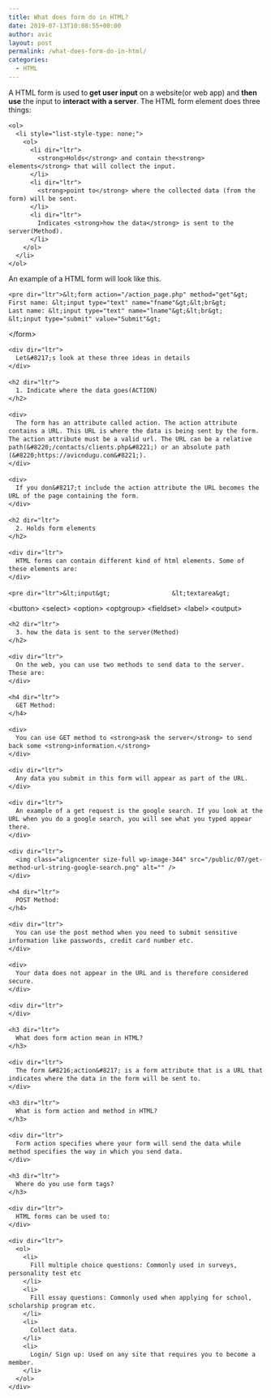 ```yaml
---
title: What does form do in HTML?
date: 2019-07-13T10:08:55+00:00
author: avic
layout: post
permalink: /what-does-form-do-in-html/
categories:
  - HTML
---
```

<div dir="auto">
  <div dir="ltr">
    <div dir="ltr">
      A HTML form is used to<strong> get user input</strong> on a website(or web app) and <strong>then use</strong> the input to <strong>interact with a server</strong>. The HTML form element does three things:
    </div>
    
    <ol>
      <li style="list-style-type: none;">
        <ol>
          <li dir="ltr">
            <strong>Holds</strong> and contain the<strong> elements</strong> that will collect the input.
          </li>
          <li dir="ltr">
            <strong>point to</strong> where the collected data (from the form) will be sent.
          </li>
          <li dir="ltr">
            Indicates <strong>how the data</strong> is sent to the server(Method).
          </li>
        </ol>
      </li>
    </ol>
  </div>
</div>

<!--more-->

<div dir="auto">
  <div dir="ltr">
    <div>
      An example of a HTML form will look like this.
    </div>
    
    <pre dir="ltr">&lt;form action="/action_page.php" method="get"&gt;
    First name: &lt;input type="text" name="fname"&gt;&lt;br&gt;
    Last name: &lt;input type="text" name="lname"&gt;&lt;br&gt;
    &lt;input type="submit" value="Submit"&gt;
&lt;/form&gt;</pre>
    
    <div dir="ltr">
      Let&#8217;s look at these three ideas in details
    </div>
    
    <h2 dir="ltr">
      1. Indicate where the data goes(ACTION)
    </h2>
    
    <div>
      The form has an attribute called action. The action attribute contains a URL. This URL is where the data is being sent by the form. The action attribute must be a valid url. The URL can be a relative path(&#8220;/contacts/clients.php&#8221;) or an absolute path (&#8220;https://avicndugu.com&#8221;).
    </div>
    
    <div>
      If you don&#8217;t include the action attribute the URL becomes the URL of the page containing the form.
    </div>
    
    <h2 dir="ltr">
      2. Holds form elements
    </h2>
    
    <div dir="ltr">
      HTML forms can contain different kind of html elements. Some of these elements are:
    </div>
    
    <pre dir="ltr">&lt;input&gt;                 &lt;textarea&gt;
&lt;button&gt;                &lt;select&gt;
&lt;option&gt;                &lt;optgroup&gt;
&lt;fieldset&gt;              &lt;label&gt;
&lt;output&gt;</pre>
    
    <h2 dir="ltr">
      3. how the data is sent to the server(Method)
    </h2>
    
    <div dir="ltr">
      On the web, you can use two methods to send data to the server. These are:
    </div>
    
    <h4 dir="ltr">
      GET Method:
    </h4>
    
    <div>
      You can use GET method to <strong>ask the server</strong> to send back some <strong>information.</strong>
    </div>
    
    <div dir="ltr">
      Any data you submit in this form will appear as part of the URL.
    </div>
    
    <div dir="ltr">
      An example of a get request is the google search. If you look at the URL when you do a google search, you will see what you typed appear there.
    </div>
    
    <div dir="ltr">
      <img class="aligncenter size-full wp-image-344" src="/public/07/get-method-url-string-google-search.png" alt="" />
    </div>
    
    <h4 dir="ltr">
      POST Method:
    </h4>
    
    <div dir="ltr">
      You can use the post method when you need to submit sensitive information like passwords, credit card number etc.
    </div>
    
    <div>
      Your data does not appear in the URL and is therefore considered secure.
    </div>
    
    <div dir="ltr">
    </div>
    
    <h3 dir="ltr">
      What does form action mean in HTML?
    </h3>
    
    <div dir="ltr">
      The form &#8216;action&#8217; is a form attribute that is a URL that indicates where the data in the form will be sent to.
    </div>
    
    <h3 dir="ltr">
      What is form action and method in HTML?
    </h3>
    
    <div dir="ltr">
      Form action specifies where your form will send the data while method specifies the way in which you send data.
    </div>
    
    <h3 dir="ltr">
      Where do you use form tags?
    </h3>
    
    <div dir="ltr">
      HTML forms can be used to:
    </div>
    
    <div dir="ltr">
      <ol>
        <li>
          Fill multiple choice questions: Commonly used in surveys, personality test etc
        </li>
        <li>
          Fill essay questions: Commonly used when applying for school, scholarship program etc.
        </li>
        <li>
          Collect data.
        </li>
        <li>
          Login/ Sign up: Used on any site that requires you to become a member.
        </li>
      </ol>
    </div>
  </div>
</div>

<!--more-->

<!--more-->

<!--more-->

<!--more-->

<!--more-->

<!--more-->

<!--more-->

<!--more-->

<!--more-->

<!--more-->

<!--more-->

<!--more-->

<!--more-->

<!--more-->

<!--more-->

<!--more-->

<!--more-->

<!--more-->

<!--more-->